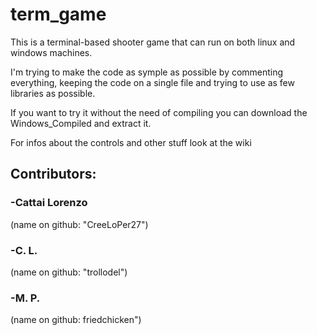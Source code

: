 # term_game

This is a terminal-based shooter game that can run on both linux and windows machines.

I'm trying to make the code as symple as possible by commenting everything, keeping the code on a single file and trying to use as few libraries as possible.

If you want to try it without the need of compiling you can download the Windows_Compiled and extract it.

For infos about the controls and other stuff look at the wiki

## Contributors:
### -Cattai Lorenzo
(name on github: "CreeLoPer27")
### -C. L.
(name on github: "trollodel")
### -M. P.
(name on github: friedchicken")
